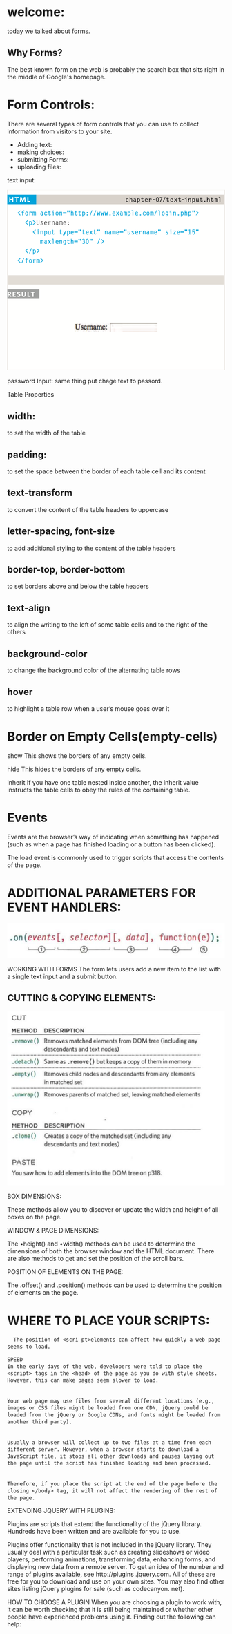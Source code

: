 # welcome:
today we talked about forms.
## Why Forms?

The best known form on the web is probably the search box that sits right in the middle of Google's homepage.

# Form Controls:

There are several types of form controls that you can use to collect information from visitors to your site.
* Adding text:
* making choices:
* submitting Forms:
* uploading files:



text input:

![](img/dfgh.png)

password Input:
same thing put chage text to passord.

Table Properties

## width: 

to set the width of the table

## padding:

to set the space between the border of each table cell and its content

## text-transform

 to convert the content of the table headers to uppercase

## letter-spacing, font-size

 to add additional styling to the content of the table headers

## border-top, border-bottom

 to set borders above and below the table headers

## text-align

 to align the writing to the left of some table cells and to the right of the others

## background-color

 to change the background color of the alternating table rows

## hover

 to highlight a table row when a user’s mouse goes over it

# Border on Empty Cells(empty-cells)


show This shows the borders of any empty cells.

hide This hides the borders of any empty cells.

inherit If you have one table nested inside another, the inherit value instructs the table cells to obey the rules of the containing table.


# Events

Events are the browser’s way of indicating when something has happened (such as when a page has finished loading or a button has been clicked).

The load event is commonly used to trigger scripts that access the contents of the page.


 # ADDITIONAL PARAMETERS FOR EVENT HANDLERS:

 ![](img/frt.png)

 WORKING WITH FORMS
 The form lets users add a new item to the list with a single text input and a submit button.

 ##  CUTTING & COPYING ELEMENTS:
  ![](img/llo.png)


 BOX DIMENSIONS:

 These methods allow you to discover or update the width and height of all boxes on the page.

  WINDOW & PAGE DIMENSIONS:

  The •height() and •width() methods can be used to determine the dimensions of both the browser window and the HTML document. There are also methods to get and set the position of the scroll bars.

  POSITION OF ELEMENTS ON THE PAGE:

  The .offset() and .position() methods can be used to determine the position of elements on the page.

  # WHERE TO PLACE YOUR SCRIPTS:
```
  The position of <scri pt>elements can affect how quickly a web page seems to load.
```
```
SPEED
In the early days of the web, developers were told to place the <script> tags in the <head> of the page as you do with style sheets. However, this can make pages seem slower to load.


Your web page may use files from several different locations (e.g., images or CSS files might be loaded from one CDN, jQuery could be loaded from the jQuery or Google CDNs, and fonts might be loaded from another third party).


Usually a browser will collect up to two files at a time from each different server. However, when a browser starts to download a JavaScript file, it stops all other downloads and pauses laying out the page until the script has finished loading and been processed.


Therefore, if you place the script at the end of the page before the closing </body> tag, it will not affect the rendering of the rest of the page.
```

 EXTENDING JQUERY WITH PLUGINS:

 Plugins are scripts that extend the functionality of the jQuery library. Hundreds have been written and are available for you to use.

 Plugins offer functionality that is not included
in the jQuery library. They usually deal with a particular task such as creating slideshows or video players, performing animations, transforming data, enhancing forms, and displaying new data from a remote server.
To get an idea of the number and range of plugins available, see http://plugins .jquery.com.
All of these are free for you to download and use on your own sites. You may also find other sites listing jQuery plugins for sale (such as codecanyon. net).

HOW TO CHOOSE A PLUGIN
When you are choosing a plugin to work with, it can be worth checking that it is still being maintained or whether other people have experienced problems using it. Finding out the following can help:
